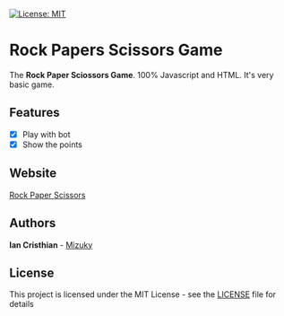 [![License: MIT](https://img.shields.io/badge/License-MIT-yellow.svg)](https://opensource.org/licenses/MIT)
# Rock Papers Scissors Game
The **Rock Paper Sciossors Game**. 100% Javascript and HTML. It's very basic game.

## Features
- [x] Play with bot
- [x] Show the points

## Website

[Rock Paper Scissors](https://zmizuky.github.io/Rock-Paper-Scissors/)
## Authors

**Ian Cristhian** - [Mizuky](https://github.com/zMizuky)
## License
This project is licensed under the MIT License - see the [LICENSE](LICENSE) file for details
